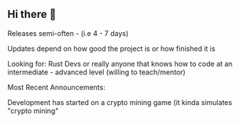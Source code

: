 ## Hi there 👋

Releases semi-often - (i.e 4 - 7 days)

Updates depend on how good the project is or how finished it is

Looking for: Rust Devs or really anyone that knows how to code at an intermediate - advanced level (willing to teach/mentor)

Most Recent Announcements:

Development has started on a crypto mining game (it kinda simulates "crypto mining"
